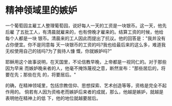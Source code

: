 # 精神领域里的嫉妒

一个葡萄园主雇工人整理葡萄园，说好每人一天的工资是一块银币。这一天，他先后雇 了五批工人，有清晨就雇来的，也有傍晚才雇来的。结算工资的时候，他给每个人都是一块 银币。清晨来的工人因此而提出了抗议。他的回答是："我并没有占你便宜。你不是同意每 天一块银币的工资的吗?我也给最后来的这么多，难道我无权使用自己的钱吗?为了我待人慷 慨，你就嫉妒吗?" 

耶稣用这个故事说明，在天国里，不论信教早晚，上帝都是一视同仁的。对于那些因为早来 而嫉妒晚来者的人，他毫不掩饰蔑视之意，断然宣布："那些居后的，将要在先；那些在先 的，将要居后。" 

的确，在精神领域里，包括宗教信仰、思想探索、艺术创造等等，资格是完全不起作用的。 倘若有人因为资格老而嫉妒后来者的成就，那么，他越是嫉妒，就越是表明他在精神上的低 下，他的地位就越要居后。
 